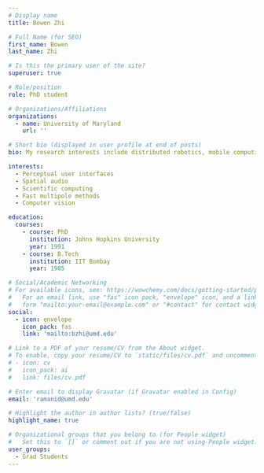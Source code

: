 ```yaml
---
# Display name
title: Bowen Zhi

# Full Name (for SEO)
first_name: Bowen
last_name: Zhi

# Is this the primary user of the site?
superuser: true

# Role/position
role: PhD student

# Organizations/Affiliations
organizations:
  - name: University of Maryland
    url: ''

# Short bio (displayed in user profile at end of posts)
bio: My research interests include distributed robotics, mobile computing and programmable matter.

interests:
  - Perceptual user interfaces
  - Spatial audio
  - Scientific computing
  - Fast multipole methods
  - Computer vision

education:
  courses:
    - course: PhD
      institution: Johns Hopkins University
      year: 1991
    - course: B.Tech 
      institution: IIT Bombay
      year: 1985

# Social/Academic Networking
# For available icons, see: https://wowchemy.com/docs/getting-started/page-builder/#icons
#   For an email link, use "fas" icon pack, "envelope" icon, and a link in the
#   form "mailto:your-email@example.com" or "#contact" for contact widget.
social:
  - icon: envelope
    icon_pack: fas
    link: 'mailto:bzhi@umd.edu'

# Link to a PDF of your resume/CV from the About widget.
# To enable, copy your resume/CV to `static/files/cv.pdf` and uncomment the lines below.
# - icon: cv
#   icon_pack: ai
#   link: files/cv.pdf

# Enter email to display Gravatar (if Gravatar enabled in Config)
email: 'ramanid@umd.edu'

# Highlight the author in author lists? (true/false)
highlight_name: true

# Organizational groups that you belong to (for People widget)
#   Set this to `[]` or comment out if you are not using People widget.
user_groups:
  - Grad Students
---
```



